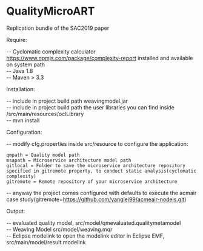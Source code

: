 # QualityMicroART
Replication bundle of the SAC2019 paper

Require:

-- Cyclomatic complexity calculator https://www.npmjs.com/package/complexity-report installed and available on system path   
-- Java 1.8    
-- Maven > 3.3    
  
Installation:

-- include in project build path weavingmodel.jar      
-- include in project build path the user libraries you can find inside /src/main/resources/oclLibrary     
-- mvn install    

Configuration:  
   
-- modify cfg.properties inside src/resource to configure the application:     
    
	qmpath = Quality model path
	msapath = Microservice architecture model path
	gitlocal = Folder to save the microservice architecture repository specified in gitremote property, to conduct static analysis(cyclomatic complexity)
	gitremote = Remote repository of your microservice architecture 

-- anyway the project comes configured with defaults to execute the acmair case study(gitremote=https://github.com/yanglei99/acmeair-nodejs.git)

Output:  

-- evaluated quality model, src/model/qmevaluated.qualitymetamodel   
-- Weaving Model src/model/weaving.mqr     
-- Eclipse modelink to open the modelink editor in Eclipse EMF, src/main/model/result.modelink         


